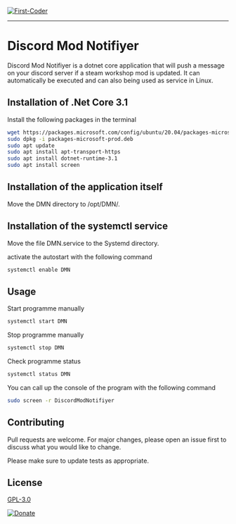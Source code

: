 [![First-Coder](https://first-coder.de/images/logos/LogoFirstCoderDarkHorizontal.png)](https://first-coder.de/)

---

# Discord Mod Notifiyer

Discord Mod Notifiyer is a dotnet core application that will push a message on your discord server if a steam workshop mod is updated. It can automatically be executed and 
can also being used as service in Linux. 

## Installation of .Net Core 3.1

Install the following packages in the terminal

```bash
wget https://packages.microsoft.com/config/ubuntu/20.04/packages-microsoft-prod.deb
sudo dpkg -i packages-microsoft-prod.deb
sudo apt update
sudo apt install apt-transport-https
sudo apt install dotnet-runtime-3.1
sudo apt install screen
```

## Installation of the application itself
Move the DMN directory to /opt/DMN/.

## Installation of the systemctl service
Move the file DMN.service to the Systemd directory.

activate the autostart with the following command

```bash
systemctl enable DMN
```

## Usage

Start programme manually
```bash
systemctl start DMN
```

Stop programme manually
```bash
systemctl stop DMN
```

Check programme status
```bash
systemctl status DMN
```

You can call up the console of the program with the following command

```bash
sudo screen -r DiscordModNotifiyer
```
## Contributing
Pull requests are welcome. For major changes, please open an issue first to discuss what you would like to change.

Please make sure to update tests as appropriate.

## License
[GPL-3.0](https://choosealicense.com/licenses/gpl-3.0/)

[![Donate](https://img.shields.io/badge/Donate-PayPal-green.svg)](https://www.paypal.com/donate?hosted_button_id=8PBF4BN7R46TE)
